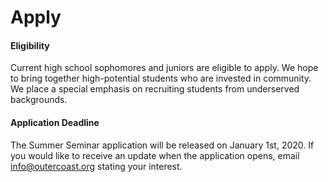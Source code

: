 # Apply

#### Eligibility

Current high school sophomores and juniors are eligible to apply. We hope to bring together high-potential students who are invested in community. We place a special emphasis on recruiting students from underserved backgrounds.

#### Application Deadline

The Summer Seminar application will be released on January 1st, 2020. If you would like to receive an update when the application opens, email info@outercoast.org stating your interest.
